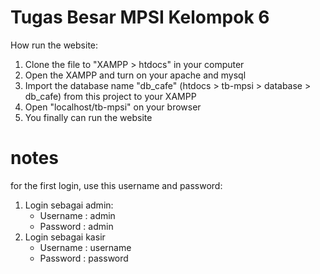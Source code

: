 # Tugas Besar MPSI Kelompok 6

How run the website:
1. Clone the file to "XAMPP > htdocs" in your computer
2. Open the XAMPP and turn on your apache and mysql
3. Import the database name "db_cafe" (htdocs > tb-mpsi > database > db_cafe) from this project to your XAMPP
4. Open "localhost/tb-mpsi" on your browser
5. You finally can run the website

# notes #
for the first login, use this username and password:
1. Login sebagai admin:
    - Username : admin
    - Password : admin
2. Login sebagai kasir
    - Username : username
    - Password : password
